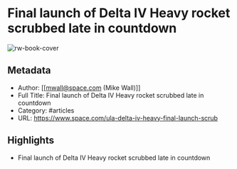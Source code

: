 # Final launch of Delta IV Heavy rocket scrubbed late in countdown

![rw-book-cover](https://cdn.mos.cms.futurecdn.net/8RqonLZ7FJBB2R4TEUAsNh.jpg)

## Metadata
- Author: [[mwall@space.com (Mike Wall)]]
- Full Title: Final launch of Delta IV Heavy rocket scrubbed late in countdown
- Category: #articles
- URL: https://www.space.com/ula-delta-iv-heavy-final-launch-scrub

## Highlights
- Final launch of Delta IV Heavy rocket scrubbed late in countdown
